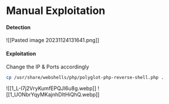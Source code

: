 # Manual Exploitation
#### Detection
![[Pasted image 20231124131641.png]]


#### Exploitation
Change the IP & Ports accordingly
```sh
cp /usr/share/webshells/php/polyglot-php-reverse-shell.php .
```


![[1_L-I7j2VryKumfEPQJl6u8g.webp]]
![[1_UONbrYqyMKajnhDItHiQhQ.webp]]